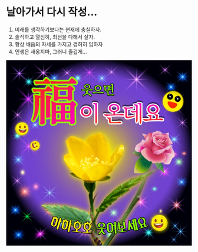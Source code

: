 
# 날아가서 다시 작성...

1. 미래를 생각하기보다는 현재에 충실하자.
2. 솔직하고 열심히, 최선을 다해서 살자.
3. 항상 배움의 자세를 가지고 겸허히 임하자
4. 인생은 새옹지마, 그러니 즐겁게... 

![이미지](thumb.jpg)